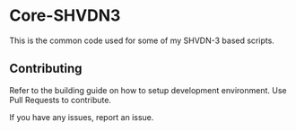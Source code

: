 # Core-SHVDN3

This is the common code used for some of my SHVDN-3 based scripts.

## Contributing

Refer to the building guide on how to setup development environment. Use Pull Requests to contribute.

If you have any issues, report an issue.